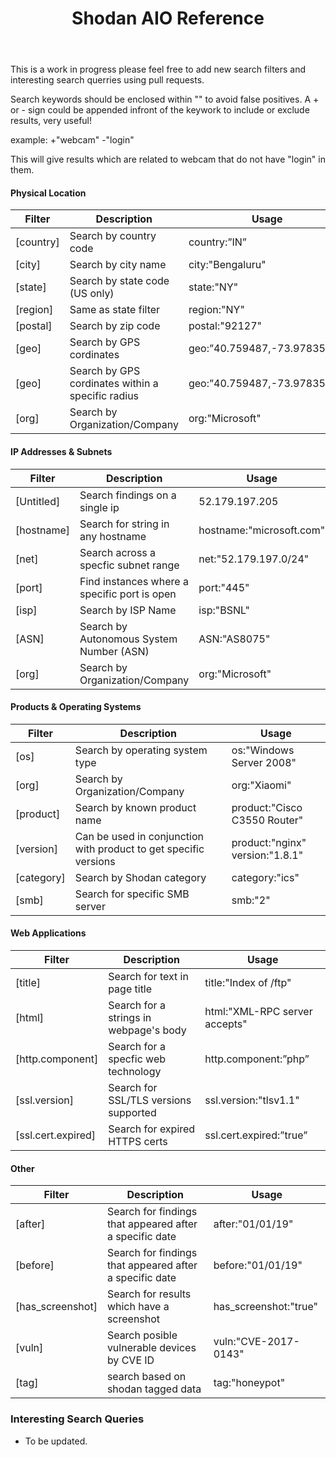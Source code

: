 
<header>

# Shodan AIO Reference

</header>

This is a work in progress please feel free to add new search filters and interesting search querries using pull requests.

Search keywords should be enclosed within "" to avoid false positives. 
A + or - sign could be appended infront of the keywork to include or exclude results, very useful! 

example: +"webcam" -"login" 

This will give results which are related to webcam that do not have "login" in them.

#### Physical Location

<table class="collection-content">

<thead>

<tr>

<th><span class="icon property-icon"></span>Filter</th>

<th><span class="icon property-icon"></span>Description</th>

<th><span class="icon property-icon"></span>Usage</th>

</tr>

</thead>

<tbody>

<tr id="cf443e1f-9068-470d-811d-3d203b115abf">

<td class="cell-title">[country]</td>

<td class="cell-&amp;g~[">Search by country code</td>

<td class="cell-YvA?">country:”IN”</td>

</tr>

<tr id="86897907-8fdd-4e9f-a565-60ee69ecc863">

<td class="cell-title">[city]</td>

<td class="cell-&amp;g~[">Search by city name</td>

<td class="cell-YvA?">city:"Bengaluru"</td>

</tr>

<tr id="3a595eef-6799-42ea-857b-176966a7b69c">

<td class="cell-title">[state]</td>

<td class="cell-&amp;g~[">Search by state code (US only)</td>

<td class="cell-YvA?">state:"NY"</td>

</tr>

<tr id="e867be6f-001c-48ce-b9b3-c5cc84d789c5">

<td class="cell-title">[region]</td>

<td class="cell-&amp;g~[">Same as state filter</td>

<td class="cell-YvA?">region:"NY"</td>

</tr>

<tr id="6d22ecbc-7e3d-41f4-b9ea-f00023fb2bcb">

<td class="cell-title">[postal]</td>

<td class="cell-&amp;g~[">Search by zip code</td>

<td class="cell-YvA?">postal:"92127"</td>

</tr>

<tr id="452292a2-6ea7-43bf-9f8a-c3ea140d03d5">

<td class="cell-title">[geo]</td>

<td class="cell-&amp;g~[">Search by GPS cordinates</td>

<td class="cell-YvA?">geo:”40.759487,-73.978356"</td>

</tr>

<tr id="398cfd3d-27ac-4fd1-a1c7-800d3cfd6588">

<td class="cell-title">[geo]</td>

<td class="cell-&amp;g~[">Search by GPS cordinates within a specific radius</td>

<td class="cell-YvA?">geo:”40.759487,-73.978356,2"</td>

</tr>

<tr id="5ce78154-1a8f-4e3f-b851-4a4c49482b5e">

<td class="cell-title">[org]</td>

<td class="cell-&amp;g~[">Search by Organization/Company</td>

<td class="cell-YvA?">org:"Microsoft"</td>

</tr>

</tbody>

</table>

</div>

<div id="177d96b0-0199-4c16-895f-bc8f6a9f664d" class="collection-content">

#### IP Addresses & Subnets

<table class="collection-content">

<thead>

<tr>

<th><span class="icon property-icon"></span>Filter</th>

<th><span class="icon property-icon"></span>Description</th>

<th><span class="icon property-icon"></span>Usage</th>

</tr>

</thead>

<tbody>

<tr id="6d71cc9c-4211-4778-86cd-a3c0c90161aa">

<td class="cell-title">[Untitled]</td>

<td class="cell-&amp;g~[">Search findings on a single ip</td>

<td class="cell-YvA?">52.179.197.205</td>

</tr>

<tr id="4ac4a8e2-6307-4900-83e3-dcc5aa22c2fc">

<td class="cell-title">[hostname]</td>

<td class="cell-&amp;g~[">Search for string in any hostname</td>

<td class="cell-YvA?">hostname:"microsoft.com"</td>

</tr>

<tr id="29a43374-a83e-429f-9f64-4487aba1eb3d">

<td class="cell-title">[net]</td>

<td class="cell-&amp;g~[">Search across a specfic subnet range</td>

<td class="cell-YvA?">net:"52.179.197.0/24"</td>

</tr>

<tr id="b324cca3-6200-484e-baa3-b2b649521e54">

<td class="cell-title">[port]</td>

<td class="cell-&amp;g~[">Find instances where a specific port is open</td>

<td class="cell-YvA?">port:"445"</td>

</tr>

<tr id="e1eec811-f1d8-4c72-9979-b778aa5611cc">

<td class="cell-title">[isp]</td>

<td class="cell-&amp;g~[">Search by ISP Name</td>

<td class="cell-YvA?">isp:"BSNL"</td>

</tr>

<tr id="ad80aced-539f-4cef-b043-54cff0ab4cfc">

<td class="cell-title">[ASN]</td>

<td class="cell-&amp;g~[">Search by Autonomous System Number (ASN)</td>

<td class="cell-YvA?">ASN:"AS8075"</td>

</tr>

<tr id="f7ff97fc-36ba-4b47-8b6a-9378f4987474">

<td class="cell-title">[org]</td>

<td class="cell-&amp;g~[">Search by Organization/Company</td>

<td class="cell-YvA?">org:"Microsoft"</td>

</tr>

</tbody>

</table>

</div>

<div id="8628e19e-4ef9-4eb7-9a51-290b5266a91e" class="collection-content">

#### Products & Operating Systems

<table class="collection-content">

<thead>

<tr>

<th><span class="icon property-icon"></span>Filter</th>

<th><span class="icon property-icon"></span>Description</th>

<th><span class="icon property-icon"></span>Usage</th>

</tr>

</thead>

<tbody>

<tr id="2d21704c-4e69-4204-8c0a-dbd31c3f3aab">

<td class="cell-title">[os]</td>

<td class="cell-&amp;g~[">Search by operating system type</td>

<td class="cell-YvA?">os:"Windows Server 2008"</td>

</tr>

<tr id="06e87881-3dc6-4089-8f09-cac74fbab6b9">

<td class="cell-title">[org]</td>

<td class="cell-&amp;g~[">Search by Organization/Company</td>

<td class="cell-YvA?">org:"Xiaomi"</td>

</tr>

<tr id="0be51b31-b0d0-44af-9dd6-567f8e9f1137">

<td class="cell-title">[product]</td>

<td class="cell-&amp;g~[">Search by known product name</td>

<td class="cell-YvA?">product:"Cisco C3550 Router"</td>

</tr>

<tr id="37abd8bd-8119-4b2a-b2bf-fc4b5b1ba38d">

<td class="cell-title">[version]</td>

<td class="cell-&amp;g~[">Can be used in conjunction with product to get specific versions</td>

<td class="cell-YvA?">product:"nginx" version:"1.8.1"</td>

</tr>

<tr id="5af7de99-980f-4aca-a77f-f325b2799f3c">

<td class="cell-title">[category]</td>

<td class="cell-&amp;g~[">Search by Shodan category</td>

<td class="cell-YvA?">category:"ics"</td>

</tr>

<tr id="11286b25-8ef9-4f15-937a-d07a6a2b8eb4">

<td class="cell-title">[smb]</td>

<td class="cell-&amp;g~[">Search for specific SMB server</td>

<td class="cell-YvA?">smb:"2"</td>

</tr>

</tbody>

</table>

</div>

<div id="e28868f9-1851-4564-94da-0f15163aaf02" class="collection-content">

#### Web Applications

<table class="collection-content">

<thead>

<tr>

<th><span class="icon property-icon"></span>Filter</th>

<th><span class="icon property-icon"></span>Description</th>

<th><span class="icon property-icon"></span>Usage</th>

</tr>

</thead>

<tbody>

<tr id="d57a8cb0-24c9-4025-a1da-a8d8b05d4fac">

<td class="cell-title">[title]</td>

<td class="cell-&amp;g~[">Search for text in page title</td>

<td class="cell-YvA?">title:"Index of /ftp"</td>

</tr>

<tr id="5893b56b-9ba9-4450-995a-27c276590534">

<td class="cell-title">[html]</td>

<td class="cell-&amp;g~[">Search for a strings in webpage's body</td>

<td class="cell-YvA?">html:"XML-RPC server accepts"</td>

</tr>

<tr id="f2637fd1-6b63-40d3-8948-388028b40e9e">

<td class="cell-title">[http.component]</td>

<td class="cell-&amp;g~[">Search for a specfic web technology</td>

<td class="cell-YvA?">http.component:”php”</td>

</tr>

<tr id="f8d5c46b-6445-4687-9bca-97608a05ffcc">

<td class="cell-title">[ssl.version]</td>

<td class="cell-&amp;g~[">Search for SSL/TLS versions supported</td>

<td class="cell-YvA?">ssl.version:"tlsv1.1"</td>

</tr>

<tr id="bca91ede-16a0-4451-89f3-12c6dce73450">

<td class="cell-title">[ssl.cert.expired]</td>

<td class="cell-&amp;g~[">Search for expired HTTPS certs</td>

<td class="cell-YvA?">ssl.cert.expired:”true”</td>

</tr>

</tbody>

</table>

</div>

<div id="1f82bb7f-5df5-4cb7-9f64-0e3dbd77076d" class="collection-content">

#### Other

<table class="collection-content">

<thead>

<tr>

<th><span class="icon property-icon"></span>Filter</th>

<th><span class="icon property-icon"></span>Description</th>

<th><span class="icon property-icon"></span>Usage</th>

</tr>

</thead>

<tbody>

<tr id="b6a7ec36-55de-4d62-a412-8a2488a95b10">

<td class="cell-title">[after]</td>

<td class="cell-&amp;g~[">Search for findings that appeared after a specific date</td>

<td class="cell-YvA?">after:"01/01/19"</td>

</tr>

<tr id="30a42261-53d9-42c4-ad5c-14b0c5592f3d">

<td class="cell-title">[before]</td>

<td class="cell-&amp;g~[">Search for findings that appeared after a specific date</td>

<td class="cell-YvA?">before:"01/01/19"</td>

</tr>

<tr id="7b87203b-1c88-44a7-928d-202525ee5dd4">

<td class="cell-title">[has_screenshot]</td>

<td class="cell-&amp;g~[">Search for results which have a screenshot</td>

<td class="cell-YvA?">has_screenshot:"true"</td>

</tr>

<tr id="9f0c3238-fde9-4c46-90c2-ecf8c69bed80">

<td class="cell-title">[vuln]</td>

<td class="cell-&amp;g~[">Search posible vulnerable devices by CVE ID</td>

<td class="cell-YvA?">vuln:"CVE-2017-0143"</td>

</tr>

<tr id="a0933cf0-6289-4cd5-a75c-1c9ef37dee62">

<td class="cell-title">[tag]</td>

<td class="cell-&amp;g~[">search based on shodan tagged data</td>

<td class="cell-YvA?">tag:"honeypot"</td>

</tr>

</tbody>

</table>

</div>

### Interesting Search Queries

*   To be updated.

</div>

</article>
